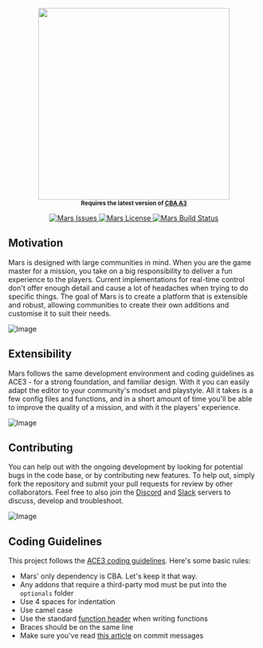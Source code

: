 <p align="center">
	<a href="http://marseditor.com/"><img src="https://raw.githubusercontent.com/marseditor/mars/master/extras/logo/logo_min.png" height="384"></a>
	<br />
    <sup>
        <strong>
            Requires the latest version of <a href="https://github.com/CBATeam/CBA_A3/releases">CBA A3</a>
        </strong>
        <br /><br />
    </sup>
    <a href="https://github.com/marseditor/mars/issues">
        <img src="https://img.shields.io/github/issues-raw/marseditor/mars.svg?label=issues" alt="Mars Issues">
    </a>
    <a href="https://github.com/marseditor/mars/blob/master/LICENSE">
        <img src="https://img.shields.io/badge/License-GPLv3-red.svg?label=license" alt="Mars License">
    </a>
    <a href="https://travis-ci.org/marseditor/mars">
        <img src="https://img.shields.io/travis/marseditor/mars.svg?label=build" alt="Mars Build Status">
    </a>
</p>

## Motivation
Mars is designed with large communities in mind. When you are the game master for a mission, you take on a big responsibility to deliver a fun experience to the players. Current implementations for real-time control don't offer enough detail and cause a lot of headaches when trying to do specific things. The goal of Mars is to create a platform that is extensible and robust, allowing communities to create their own additions and customise it to suit their needs.

![Image](https://mars.arcomm.co/images/posts/framework-release/interface_01n.jpg)

## Extensibility
Mars follows the same development environment and coding guidelines as ACE3 - for a strong foundation, and familiar design. With it you can easily adapt the editor to your community's modset and playstyle. All it takes is a few config files and functions, and in a short amount of time you'll be able to improve the quality of a mission, and with it the players' experience.

![Image](https://mars.arcomm.co/images/posts/framework-release/interface_03.jpg)

## Contributing
You can help out with the ongoing development by looking for potential bugs in the code base, or by contributing new features. To help out, simply fork the repository and submit your pull requests for review by other collaborators. Feel free to also join the [Discord](https://discord.gg/0vfzEmmrAOu1T2uk) and [Slack](https://mars-slackin.herokuapp.com/) servers to discuss, develop and troubleshoot.

![Image](https://mars.arcomm.co/images/posts/framework-release/interface_04.jpg)

## Coding Guidelines
This project follows the [ACE3 coding guidelines](http://ace3mod.com/wiki/development/coding-guidelines.html). Here's some basic rules:
* Mars' only dependency is CBA. Let's keep it that way.
* Any addons that require a third-party mod must be put into the `optionals` folder
* Use 4 spaces for indentation
* Use camel case
* Use the standard [function header](http://ace3mod.com/wiki/development/coding-guidelines.html#headers) when writing functions
* Braces should be on the same line
* Make sure you've read [this article](http://chris.beams.io/posts/git-commit) on commit messages
